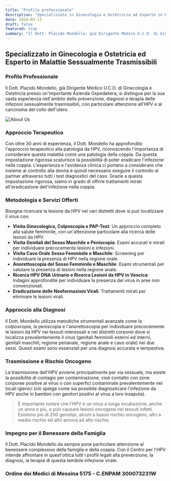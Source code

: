 ```yaml
---
title: "Profilo professionale"
description: "Specializzato in Ginecologia e Ostetricia ed Esperto in Malattie Sessualmente Trasmissibili"
date: 2024-03-13
draft: false
featured: true
summary: "Il Dott. Placido Mondello, già Dirigente Medico U.C.O. di Ginecologia e Ostetricia presso un'importante Azienda Ospedaliera, si distingue per la sua vasta esperienza nell'ambito della prevenzione, diagnosi e terapia delle infezioni sessualmente trasmissibili, con particolare attenzione all'HPV e al carcinoma del collo dell'utero."
---
```


##  Specializzato in Ginecologia e Ostetricia ed Esperto in Malattie Sessualmente Trasmissibili

### Profilo Professionale

Il Dott. Placido Mondello, già Dirigente Medico U.C.O. di Ginecologia e Ostetricia presso un'importante Azienda Ospedaliera, si distingue per la sua vasta esperienza nell'ambito della prevenzione, diagnosi e terapia delle infezioni sessualmente trasmissibili, con particolare attenzione all'HPV e al carcinoma del collo dell'utero.

![About Us](/images/Dott-Placido-Mondello.png)


### Approccio Terapeutico

Con oltre 30 anni di esperienza, il Dott. Mondello ha approfondito l'approccio terapeutico alla patologia da HPV, riconoscendo l'importanza di considerare questa malattia come una patologia della coppia. Da questa impostazione rigorosa scaturisce la possibilità di poter eradicare l'infezione nella coppia. L'esperienza e l'evidenza clinica ci portano a considerare che insieme al controllo alla donna è quindi necessario eseguire il controllo al partner attraverso tutti i test diagnostici del caso.
Grazie a questa impostazione rigorosa, siamo in grado di offrire trattamenti mirati all'eradicazione dell'infezione nella coppia.

### Metodologia e Servizi Offerti
Bisogna ricercare la lesione da HPV nei vari distretti dove si può localizzare il virus con:

- **Visita Ginecologica, Colposcopia e PAP-Test**: Un approccio completo alla salute femminile, con un'attenzione particolare alla ricerca delle lesioni da HPV.
- **Visita Genitali del Sesso Maschile e Peniscopia**: Esami accurati e mirati per individuare precocemente lesioni e infezioni.
- **Visita Cavo Orale Sesso Femminile e Maschile**: Screening per individuare la presenza di HPV nella regione orale.
- **Anorettoscopia del Sesso Femminile e Maschile**: Esami strumentali per valutare la presenza di lesioni nella regione anale.
- **Ricerca HPV DNA Urinario e Ricerca Lesioni da HPV in Vescica**: Indagini approfondite per individuare la presenza del virus in aree non convenzionali.
- **Eradicazione delle Neoformazioni Virali**: Trattamenti mirati per eliminare le lesioni virali.

### Approccio alla Diagnosi

Il Dott. Mondello utilizza metodiche strumentali avanzate come la colposcopia, la peniscopia e l'anorettoscopia per individuare precocemente le lesioni da HPV nei tessuti interessati e nei distretti corporei dove si localizza prevalentemente il virus (genitali femminili esterni ed interni, genitali maschili; regione perianale, regione anale e cavo orale) nei due sessi. 
Questi esami sono essenziali per una diagnosi accurata e tempestiva.

### Trasmissione e Rischio Oncogeno

La trasmissione dell'HPV avviene principalmente per via sessuale, ma esiste la possibilità di contagio per contaminazione, cioè contatto con zone corporee positive al virus o con superfici contaminate prevalentemente nei locali igienici (ciò spiega come sia possibile diagnosticare l'infezione da HPV anche in bambini con genitori positivi al virus a loro insaputa).

> È importante notare che l'HPV è un virus a lunga incubazione, anche un anno o più, e può causare lesioni oncogene nei tessuti infetti. Esistono più di 200 genotipi, alcuni a basso rischio oncogeno, altri a medio rischio ed altri ancora ad alto rischio.


### Impegno per il Benessere della Famiglia

Il Dott. Placido Mondello da sempre pone particolare attenzione al benessere complessivo della famiglia e della coppia. Con il Centro per l'HPV intende affrontare in quest'ottica tutti i profili legati alla prevenzione, la diagnosi, la terapia di questa temibile infezione virale.

### Ordine dei Medici di Messina 5175 - C.ENPAM 300073231W
